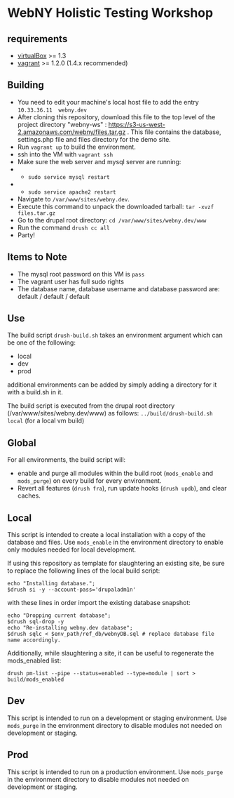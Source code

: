 WebNY Holistic Testing Workshop
===============================

requirements
------------
* [virtualBox](https://www.virtualbox.org/wiki/Downloads) >= 1.3
* [vagrant](http://downloads.vagrantup.com/) >= 1.2.0 (1.4.x recommended)

Building
---
* You need to edit your machine's local host file to add the entry `10.33.36.11  webny.dev`
* After cloning this repository, download this file to the top level of the project directory "webny-ws" : https://s3-us-west-2.amazonaws.com/webny/files.tar.gz .  This file contains the database, settings.php file and files directory for the demo site.
* Run `vagrant up` to build the environment.
* ssh into the VM with `vagrant ssh`
* Make sure the web server and mysql server are running:
* * `sudo service mysql restart`
* * `sudo service apache2 restart`
* Navigate to `/var/www/sites/webny.dev`.
* Execute this command to unpack the downloaded tarball:  `tar -xvzf files.tar.gz`
* Go to the drupal root directory:  `cd /var/www/sites/webny.dev/www`
* Run the command `drush cc all`
* Party!

Items to Note
-------------
* The mysql root password on this VM is `pass`
* The vagrant user has full sudo rights
* The database name, database username and database password are:  default / default / default

Use
---

The build script `drush-build.sh` takes an environment argument which can be
one of the following:

* local
* dev
* prod

additional environments can be added by simply adding a directory for it with
a build.sh in it.

The build script is executed from the drupal root directory (/var/www/sites/webny.dev/www) as follows:  `../build/drush-build.sh local` (for a local vm build)

Global
------
For all environments, the build script will:

* enable and purge all modules within the build root (`mods_enable` and `mods_purge`) on every build for every environment.
* Revert all features (`drush fra`), run update hooks (`drush updb`), and clear caches.

Local
-----
This script is intended to create a local installation with a copy of the database and files. Use `mods_enable` in the environment directory to enable only modules needed for local development.

If using this repository as template for slaughtering an existing site, be sure to replace the following lines of the local build script:

    echo "Installing database.";
    $drush si -y --account-pass='drupaladm1n'

with these lines in order import the existing database snapshot:

    echo "Dropping current database";
    $drush sql-drop -y
    echo "Re-installing webny.dev database";
    $drush sqlc < $env_path/ref_db/webnyDB.sql # replace database file name accordingly.
    
Additionally, while slaughtering a site, it can be useful to regenerate the mods_enabled list:

    drush pm-list --pipe --status=enabled --type=module | sort > build/mods_enabled

Dev
-----
This script is intended to run on a development or staging environment. Use `mods_purge` in the environment directory to disable modules not needed on development or staging.

Prod
-----
This script is intended to run on a production environment. Use `mods_purge` in the environment directory to disable modules not needed on development or staging.

